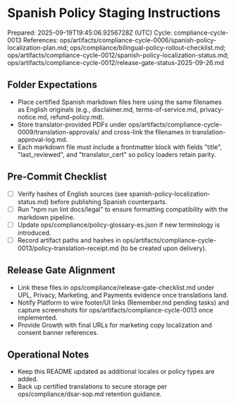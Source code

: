 # Spanish Policy Staging Instructions

Prepared: 2025-09-19T19:45:06.9256728Z (UTC)
Cycle: compliance-cycle-0013
References: ops/artifacts/compliance-cycle-0006/spanish-policy-localization-plan.md; ops/compliance/bilingual-policy-rollout-checklist.md; ops/artifacts/compliance-cycle-0012/spanish-policy-localization-status.md; ops/artifacts/compliance-cycle-0012/release-gate-status-2025-09-26.md

## Folder Expectations
- Place certified Spanish markdown files here using the same filenames as English originals (e.g., disclaimer.md, terms-of-service.md, privacy-notice.md, refund-policy.md).
- Store translator-provided PDFs under ops/artifacts/compliance-cycle-0009/translation-approvals/ and cross-link the filenames in translation-approval-log.md.
- Each markdown file must include a frontmatter block with fields "title", "last_reviewed", and "translator_cert" so policy loaders retain parity.

## Pre-Commit Checklist
- [ ] Verify hashes of English sources (see spanish-policy-localization-status.md) before publishing Spanish counterparts.
- [ ] Run "npm run lint docs/legal" to ensure formatting compatibility with the markdown pipeline.
- [ ] Update ops/compliance/policy-glossary-es.json if new terminology is introduced.
- [ ] Record artifact paths and hashes in ops/artifacts/compliance-cycle-0013/policy-translation-receipt.md (to be created upon delivery).

## Release Gate Alignment
- Link these files in ops/compliance/release-gate-checklist.md under UPL, Privacy, Marketing, and Payments evidence once translations land.
- Notify Platform to wire footer/UI links (Remember.md pending tasks) and capture screenshots for ops/artifacts/compliance-cycle-0013 once implemented.
- Provide Growth with final URLs for marketing copy localization and consent banner references.

## Operational Notes
- Keep this README updated as additional locales or policy types are added.
- Back up certified translations to secure storage per ops/compliance/dsar-sop.md retention guidance.

